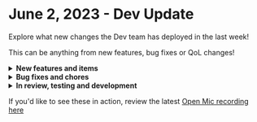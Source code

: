 # June 2, 2023 - Dev Update

Explore what new changes the Dev team has deployed in the last week!

This can be anything from new features, bug fixes or QoL changes!

<details>

<summary><strong>New features and items</strong></summary>

* Added the is\_enabled flag to the rewst organization actions
* Allow Admin level users to delete users from the UI
* Added an option to Microsoft Graph generic api requests to allow users to specify whether to use delegated permissions or application permissions
* Added the ability to toggle Time Saved to show for all managed orgs or just the current org
* Added pagination to the organization variables page
* Updated Datto PSA integration config to allow users to specify company filters to limit the number of companies returned to Rewst
* Updated tags to select a random color when they're created instead of defaulting them to black

</details>

<details>

<summary><strong>Bug fixes and chores</strong></summary>

* Fixed an authorization bug for embedded forms
* Fixed a bug where shallow copying a form removed workflow inputs
* Fixed an edge case bug causing the workflow builder to crash
* Fixed a bug where Exchange Online integration was reporting "not installed" when using CSP Delegation
* Sonicwall NSM: Change to new Tenant Selection Method
* Fixed sorting by Trigger count on the forms list page
* Fixed ConnectWise Manage PATCH method for generic api requests
* Fixed the labels for Acronis Registration Token actions
* Fixed the column sizes for Organization Variables list page

</details>

<details>

<summary><strong>In review, testing and development</strong></summary>

* Sophos integration
* Fix a bug when re-running sub-workflows to not re-run the parent workflow with the sub-workflow's inputs
* Add the ability to add tags to a workflow on the workflow creation modal
* Crate marketplace: add the ability to filter on tags
* Improvements to form condition evaluation

</details>

If you'd like to see these in action, review the latest [Open Mic recording here](../../roc-open-mics/roc-open-mics-north-america/2023-roc-open-mics/june-2nd-2023-new-beginnings-and-saving-time-with-rewst.md)
